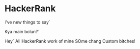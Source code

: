# HackerRank

I've new things to say`


Kya main bolun?`


Hey`
All HackerRank work of mine
SOme chang
Custom bitches!
